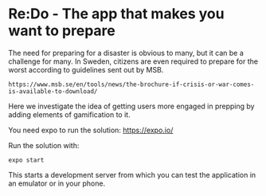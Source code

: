 Re:Do - The app that makes you want to prepare
==============================================

The need for preparing for a disaster is obvious to many, but it can be a challenge for many. In Sweden, citizens are even required to prepare for the worst according to guidelines sent out by MSB.

	https://www.msb.se/en/tools/news/the-brochure-if-crisis-or-war-comes-is-available-to-download/

Here we investigate the idea of getting users more engaged in prepping by adding elements of gamification to it.

You need expo to run the solution: https://expo.io/

Run the solution with:

	expo start

This starts a development server from which you can test the application in an emulator or in your phone.

